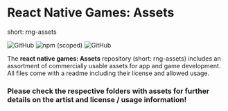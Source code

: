# React Native Games: Assets 
short: rng-assets

![GitHub](https://img.shields.io/badge/React%20Native%20Games-Assets-orange)
![npm (scoped)](https://img.shields.io/npm/v/@allbitsequal/rng-assets)
![GitHub](https://img.shields.io/github/license/AllBitsEqual/rng-assets)

The **react native games: Assets** repository (short: rng-assets) includes an assortment of commercially usable assets for app and game development. All files come with a readme including their license and allowed usage.

### Please check the respective folders with assets for further details on the artist and license / usage information!
